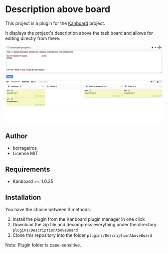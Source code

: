Description above board
==============================

This project is a plugin for the [Kanboard](https://kanboard.org/) project.

It displays the project's description above the task board and allows for editing directly from there.

![screenshot](./readme/screenshot.jpg)

Author
------

- borrageiros
- License MIT

Requirements
------------

- Kanboard >= 1.0.35

Installation
------------

You have the choice between 3 methods:

1. Install the plugin from the Kanboard plugin manager in one click
2. Download the zip file and decompress everything under the directory `plugins/DescriptionAboveBoard`
3. Clone this repository into the folder `plugins/DescriptionAboveBoard`

Note: Plugin folder is case-sensitive.